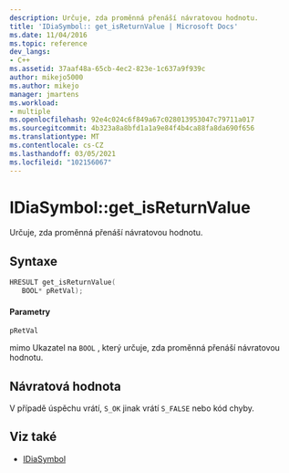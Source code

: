 ```yaml
---
description: Určuje, zda proměnná přenáší návratovou hodnotu.
title: 'IDiaSymbol:: get_isReturnValue | Microsoft Docs'
ms.date: 11/04/2016
ms.topic: reference
dev_langs:
- C++
ms.assetid: 37aaf48a-65cb-4ec2-823e-1c637a9f939c
author: mikejo5000
ms.author: mikejo
manager: jmartens
ms.workload:
- multiple
ms.openlocfilehash: 92e4c024c6f849a67c028013953047c79711a017
ms.sourcegitcommit: 4b323a8a8bfd1a1a9e84f4b4ca88fa8da690f656
ms.translationtype: MT
ms.contentlocale: cs-CZ
ms.lasthandoff: 03/05/2021
ms.locfileid: "102156067"
---
```

# <a name="idiasymbolget_isreturnvalue"></a>IDiaSymbol::get_isReturnValue
Určuje, zda proměnná přenáší návratovou hodnotu.

## <a name="syntax"></a>Syntaxe

```C++
HRESULT get_isReturnValue(
   BOOL* pRetVal);
```

#### <a name="parameters"></a>Parametry
 `pRetVal`

mimo Ukazatel na `BOOL` , který určuje, zda proměnná přenáší návratovou hodnotu.

## <a name="return-value"></a>Návratová hodnota
 V případě úspěchu vrátí, `S_OK` jinak vrátí `S_FALSE` nebo kód chyby.

## <a name="see-also"></a>Viz také
- [IDiaSymbol](../../debugger/debug-interface-access/idiasymbol.md)
